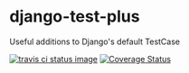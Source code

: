 # django-test-plus
Useful additions to Django's default TestCase

[![travis ci status image](https://secure.travis-ci.org/revsys/django-test-plus.png)](http://travis-ci.org/revsys/django-test-plus) [![Coverage Status](https://coveralls.io/repos/revsys/django-test-plus/badge.svg?branch=master)](https://coveralls.io/r/revsys/django-test-plus?branch=master)